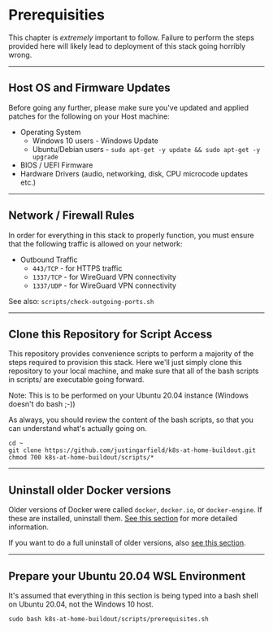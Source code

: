 # Prerequisities

This chapter is _extremely_ important to follow. Failure to perform the steps provided here will likely lead to deployment of this stack going horribly wrong.

---

## Host OS and Firmware Updates

Before going any further, please make sure you've updated and applied patches for the following on your Host machine:

* Operating System
  * Windows 10 users - Windows Update
  * Ubuntu/Debian users - `sudo apt-get -y update && sudo apt-get -y upgrade`
* BIOS / UEFI Firmware
* Hardware Drivers (audio, networking, disk, CPU microcode updates etc.)

---

## Network / Firewall Rules

In order for everything in this stack to properly function, you must ensure that the following traffic is allowed on your network: 

* Outbound Traffic
  * `443/TCP` - for HTTPS traffic
  * `1337/TCP` - for WireGuard VPN connectivity
  * `1337/UDP` - for WireGuard VPN connectivity

See also: `scripts/check-outgoing-ports.sh`

---

## Clone this Repository for Script Access

This repository provides convenience scripts to perform a majority of the steps required to provision this stack. Here we'll just simply clone this repository to your local machine, and make sure that all of the bash scripts in scripts/ are executable going forward.

Note: This is to be performed on your Ubuntu 20.04 instance (Windows doesn't do bash ;-\))

As always, you should review the content of the bash scripts, so that you can understand what's actually going on.

```shell
cd ~
git clone https://github.com/justingarfield/k8s-at-home-buildout.git
chmod 700 k8s-at-home-buildout/scripts/*
```

---

## Uninstall older Docker versions

Older versions of Docker were called `docker`, `docker.io`, or `docker-engine`. If these are installed, uninstall them. [See this section](https://docs.docker.com/engine/install/ubuntu/#uninstall-old-versions) for more detailed information.

If you want to do a full uninstall of older versions, also [see this section](https://docs.docker.com/engine/install/ubuntu/#uninstall-old-versions).

---

## Prepare your Ubuntu 20.04 WSL Environment

It's assumed that everything in this section is being typed into a bash shell on Ubuntu 20.04, not the Windows 10 host.

```shell
sudo bash k8s-at-home-buildout/scripts/prerequisites.sh
```